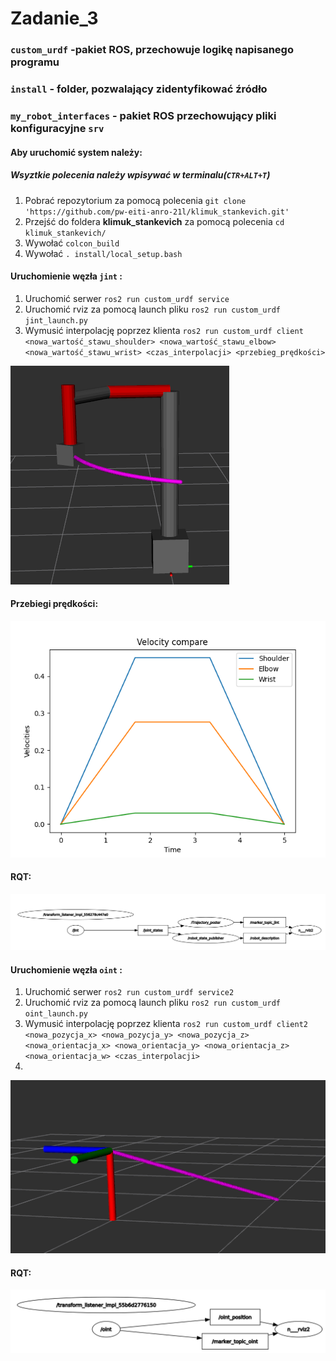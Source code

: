 # Zadanie_3

### `custom_urdf` -pakiet ROS, przechowuje logikę napisanego programu
### `install` - folder, pozwalający zidentyfikować źródło
### `my_robot_interfaces` - pakiet ROS przechowujący pliki konfiguracyjne `srv`
#### Aby uruchomić system należy:
##### Wsyztkie polecenia należy wpisywać w terminalu(`CTR+ALT+T`)
1. Pobrać repozytorium za pomocą polecenia `git clone 'https://github.com/pw-eiti-anro-21l/klimuk_stankevich.git'`
2. Przejść do foldera **klimuk_stankevich** za pomocą polecenia `cd klimuk_stankevich/`
3. Wywołać `colcon_build`
4. Wywołać `. install/local_setup.bash`
#### Uruchomienie węzła `jint` :
1. Uruchomić serwer `ros2 run custom_urdf service`
2. Uruchomić rviz za pomocą launch pliku `ros2 run custom_urdf jint_launch.py`
3. Wymusić interpolację poprzez klienta `ros2 run custom_urdf client <nowa_wartość_stawu_shoulder> <nowa_wartość_stawu_elbow> <nowa_wartość_stawu_wrist> <czas_interpolacji> <przebieg_prędkości>`

![](./images/zad4/jint_rviz.png)

#### Przebiegi prędkości:

![](./images/zad4/jint_velocity_plot.png)

#### RQT:

![](./images/zad4/jint_rqt.png)

#### Uruchomienie węzła `oint` :
1. Uruchomić serwer `ros2 run custom_urdf service2`
2. Uruchomić rviz za pomocą launch pliku `ros2 run custom_urdf oint_launch.py`
3. Wymusić interpolację poprzez klienta `ros2 run custom_urdf client2 <nowa_pozycja_x> <nowa_pozycja_y> <nowa_pozycja_z> <nowa_orientacja_x> <nowa_orientacja_y> <nowa_orientacja_z> <nowa_orientacja_w> <czas_interpolacji>`
4. 
![](./images/zad4/oint_rviz.png)

#### RQT:

![](./images/zad4/oint_rqt.png)
